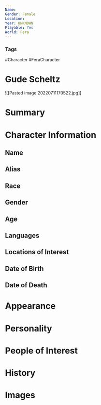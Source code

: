 ```yaml
---
Name: 
Gender: Female
Location: 
Year: UNKNOWN
Playable: Yes
World: Fera
---
```


### Tags
#Character #FeraCharacter 

# Gude Scheltz
![[Pasted image 20220711170522.jpg]]

# Summary


# Character Information

## Name

## Alias

## Race

## Gender

## Age

## Languages

## Locations of Interest

## Date of Birth

## Date of Death

# Appearance

# Personality

# People of Interest

# History

# Images
